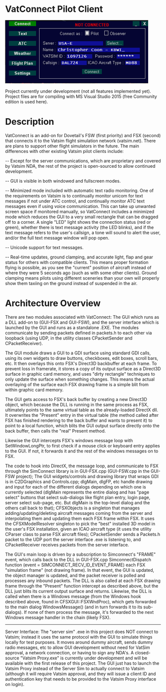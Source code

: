 # VatConnect Pilot Client

![alt tag](vc.png)

Project currently under development (not all features implemented yet). Project files are for compiling with MS Visual Studio 2015 (free Community edition is used here).

# Description

VatConnect is an add-on for Dovetail's FSW (first priority) and FSX (second) that connects it to the Vatsim flight simulation network (vatsim.net). There are plans to support other flight simulators in the future. The main differences with other existing Vatsim pilot clients include:

-- Except for the server communications, which are proprietary and covered by Vatsim NDA, the rest of the project is open-sourced to allow continued development. 

-- GUI is visible in both windowed and fullscreen modes.

-- Minimized mode included with automatic text radio monitoring. One of the requirements on Vatsim is to continually monitor unicom for text messages if not under ATC control, and continually monitor ATC text messages even if using voice communication. This can take up unwanted screen space if monitored manually, so VatConnect includes a minimized mode which reduces the GUI to a very small rectangle that can be dragged off to a corner. A single "LED" light shows the connection status (red or green), whether there is text message activity (the LED blinks), and if the text message refers to the user's callsign, a tone will sound to alert the user, and/or the full text message window will pop open. 

-- Unicode support for text messages.

-- Real-time updates, ground clamping, and accurate light, flap and gear status for others with compatible clients. This means proper formation flying is possible, as you see the "current" position of aircraft instead of where they were 5 seconds ago (such as with some other clients). Ground clamping means pilots using different sceneries than your own will properly show them taxiing on the ground instead of suspended in the air. 

# Architecture Overview

There are two modules associated with VatConnect: The GUI which runs as a DLL add-on to (GUI-FSX and GUI-FSW), and the server interface which is launched by the GUI and runs as a standalone .EXE. The modules communicate by sending packets defined in packets.h to each other via loopback (using UDP, in the utility classes CPacketSender and CPacketReceiver).

The GUI module draws a GUI to a GDI surface using standard GDI calls, using its own widgets to draw buttons, checkboxes, edit boxes, scroll bars, etc. It then overlays this onto FSX's Direct3D backbuffer at each frame. To prevent loss in framerate, it stores a copy of its output surface as a Direct3D surface in graphic card memory, and uses "dirty rectangle" techniques to only update the surface when something changes. This means the actual overlaying of the surface each FSX drawing frame is a simple blit from within graphic card memory.

The GUI gets access to FSX's back buffer by creating a new Direct3D object, which because the DLL is running in the same process as FSX, ultimately points to the same virtual table as the already-loaded DirectX dll. It overwrites the "Present" entry in the virtual table (the method called after FSX has finished rendering to the back buffer and wants to present it) to point to a local function, which blits the GUI output surface directly onto the back buffer, then calls the "real" Present method.

Likewise the GUI intercepts FSX's windows message loop with SetWindowLongPtr, to first check if a mouse click or keyboard entry applies to the GUI. If not, it forwards it and the rest of the windows messages on to FSX.

The code to hook into DirectX, the message loop, and communicate to FSX through the SimConnect library is in GUI-FSX.cpp (GUI-FSW.cpp in the GUI-FSW project); The GUI widgets/controls and drawing library that wraps GDI is in C2DGraphics and Controls.cpp; dlgMain, dlgFP, etc handle drawing and input for each of the different dialogs depending on which one is currently selected (dlgMain represents the entire dialog and has "page select" buttons that select sub-dialogs like flight plan entry, login page, server select sub-page, etc. But dlgMain is the top-level dialog and the others call back to that); CFSXObjects is a singleton that manages adding/updating/deleting aircraft messages coming from the server and interpolating them and updating them each FSX frame within FSX. It uses the CFSXModelResolver singleton to pick the "best" installed 3D model in the user's FSX installation, given an ICAO aircraft type (it uses the utility CParser class to parse FSX aircraft files); CPacketSender sends a Packets.h packet to the UDP port the server interface .exe is listening to, and CPacketReceiver receives packets from the server interface. 

The GUI's main loop is driven by a subscription to Simconnect's "FRAME" event, which calls back to the DLL in GUI-FSX.cpp SimconnectDispatch function (event = SIMCONNECT_RECV_ID_EVENT_FRAME) each FSX "simulation frame" (not drawing frame). In that event, 
the GUI is updated, the object manager is updated, and the packet receiver is polled and processes any inbound packets. The DLL is also called at each FSX drawing frame through the "Present" function intercept as described above, but the DLL just blits its current output surface and returns. Likewise, the DLL is called when there is a Windows message (from the Windows hook described above, found in CFSXGUI::FSXWndProc), which gets forwarded to the main dialog WindowsMessage() (and in turn forwards it to its sub-dialogs). If none of them process the message, it's forwarded to the next Windows message handler in the chain (likely FSX).

--------------------

Server Interface: The "server sim" .exe in this project does NOT connect to Vatsim; instead it uses the same protocol with the GUI to simulate things locally for test purposes. It moves around dummy aircraft, sends dummy radio messages, etc to allow GUI development without need for VatSim approval, a network connection, or having to sign any NDA's. A closed-source "Vatsim Proxy.exe" is currently under development and will be available with the first release of this project. The GUI just has to launch the Vatsim Proxy instead of the Server Sim to actually connect to Vatsim (although it will require Vatsim approval, and they will issue a client ID and authentication key that needs to be provided to the Vatsim Proxy interface on login).

